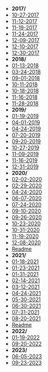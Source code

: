 - **2017/**
- [10-27-2017](2017/10-27-2017.md)
- [11-12-2017](2017/11-12-2017.md)
- [11-19-2017](2017/11-19-2017.md)
- [11-24-2017](2017/11-24-2017.md)
- [12-09-2017](2017/12-09-2017.md)
- [12-10-2017](2017/12-10-2017.md)
- [12-30-2017](2017/12-30-2017.md)
- **2018/**
- [01-13-2018](2018/01-13-2018.md)
- [03-24-2018](2018/03-24-2018.md)
- [09-01-2018](2018/09-01-2018.md)
- [10-11-2018](2018/10-11-2018.md)
- [10-18-2018](2018/10-18-2018.md)
- [11-16-2018](2018/11-16-2018.md)
- [11-28-2018](2018/11-28-2018.md)
- **2019/**
- [01-19-2019](2019/01-19-2019.md)
- [04-01-2019](2019/04-01-2019.md)
- [04-24-2019](2019/04-24-2019.md)
- [07-20-2019](2019/07-20-2019.md)
- [09-20-2019](2019/09-20-2019.md)
- [10-27-2019](2019/10-27-2019.md)
- [11-09-2019](2019/11-09-2019.md)
- [11-16-2019](2019/11-16-2019.md)
- [12-31-2019](2019/12-31-2019.md)
- **2020/**
- [02-02-2020](2020/02-02-2020.md)
- [02-29-2020](2020/02-29-2020.md)
- [04-24-2020](2020/04-24-2020.md)
- [06-07-2020](2020/06-07-2020.md)
- [07-24-2020](2020/07-24-2020.md)
- [09-10-2020](2020/09-10-2020.md)
- [09-26-2020](2020/09-26-2020.md)
- [10-23-2020](2020/10-23-2020.md)
- [10-31-2020](2020/10-31-2020.md)
- [11-19-2020](2020/11-19-2020.md)
- [12-08-2020](2020/12-08-2020.md)
- [Readme](2020/Readme.md)
- **2021/**
- [01-18-2021](2021/01-18-2021.md)
- [01-23-2021](2021/01-23-2021.md)
- [01-31-2021](2021/01-31-2021.md)
- [02-14-2021](2021/02-14-2021.md)
- [03-12-2021](2021/03-12-2021.md)
- [04-24-2021](2021/04-24-2021.md)
- [05-30-2021](2021/05-30-2021.md)
- [06-30-2021](2021/06-30-2021.md)
- [07-31-2021](2021/07-31-2021.md)
- [08-20-2021](2021/08-20-2021.md)
- [Readme](2021/Readme.md)
- **2022/**
- [01-19-2022](2022/01-19-2022.md)
- [09-20-2022](2022/09-20-2022.md)
- **2023/**
- [06-05-2023](2023/06-05-2023.md)
- [09-23-2023](2023/09-23-2023.md)


